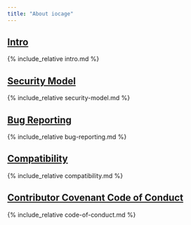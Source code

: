 ```yaml
---
title: "About iocage"
---
```


## [Intro](#intro)
{% include_relative intro.md %}
## [Security Model](#security-model)
{% include_relative security-model.md %}
## [Bug Reporting](#bug-reporting)
{% include_relative bug-reporting.md %}
## [Compatibility](#compatibility)
{% include_relative compatibility.md %}
## [Contributor Covenant Code of Conduct](#code-of-conduct)
{% include_relative code-of-conduct.md %}